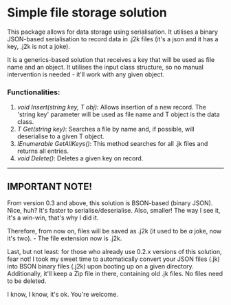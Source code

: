 # **Simple file storage solution**

This package allows for data storage using serialisation. It utilises a binary JSON-based serialisation to record data in .j2k files (it's a json and it has a key, .j2k is not a joke).


It is a generics-based solution that receives a key that will be used as file name and an <T> object. It utilises the input class structure, so no manual intervention is needed - it'll work with any given object.

### **Functionalities:**
1. *void Insert(string key, T obj):* Allows insertion of a new record. The 'string key' parameter will be used as file name and T object is the data class.
2. *T Get<T>(string key)*: Searches a file by name and, if possible, will deserialise to a given T object.
3. *IEnumerable<string> GetAllKeys()*: This method searches for all .jk files and returns all entries.
4. *void Delete()*: Deletes a given key on record.

---

## **IMPORTANT NOTE!**
From version 0.3 and above, this solution is BSON-based (binary JSON). Nice, huh? It's faster to serialise/deserialise. Also, smaller! The way I see it, it's a win-win, that's why I did it. 

Therefore, from now on, files will be saved as .j2k (it used to be *a* joke, now it's two). - The file extension now is .j2k. 

Last, but not least: for those who already use 0.2.x versions of this solution, fear not! I took my sweet time to automatically convert your JSON files (.jk) into BSON binary files (.j2k) upon booting up on a given directory. Additionally, it'll keep a Zip file in there, containing old .jk files. No files need to be deleted.

I know, I know, it's ok. You're welcome. 